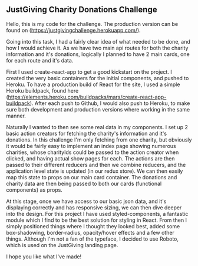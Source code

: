 ## JustGiving Charity Donations Challenge

Hello, this is my code for the challenge.
The production version can be found on (https://justgivingchallenge.herokuapp.com/).

Going into this task, I had a fairly clear idea of what needed to be done, and how I would achieve it.
As we have two main api routes for both the charity information and it's donations, logically I planned to have 2 main cards, one for each route and it's data.

First I used create-react-app to get a good kickstart on the project. I created the very basic containers for the initial components, and pushed to Heroku. To have a production build of React for the site, I used a simple Heroku buildpack, found here (https://elements.heroku.com/buildpacks/mars/create-react-app-buildpack). After each push to Github, I would also push to Heroku, to make sure both development and production versions where working in the same manner.

Naturally I wanted to then see some real data in my components. I set up 2 basic action creators for fetching the charity's information and it's donations. In this challenge I'm only fetching from one charity, but obviously it would be fairly easy to implement an index page showing numerous charities, whose charityIds could be passed to the action creator when clicked, and having actual show pages for each.
The actions are then passed to their different reducers and then we combine reducers, and the application level state is updated (in our redux store).
We can then easily map this state to props on our main card container. The donations and charity data are then being passed to both our cards (functional components) as props.

At this stage, once we have access to our basic json data, and it's displaying correctly and has responsive sizing, we can then dive deeper into the design. For this project I have used styled-components, a fantastic module which I find to be the best solution for styling in React.
From then I simply positioned things where I thought they looked best, added some box-shadowing, border-radius, opacity/hover effects and a few other things. Although I'm not a fan of the typeface, I decided to use Roboto, which is used on the JustGiving landing page.

I hope you like what I've made!
